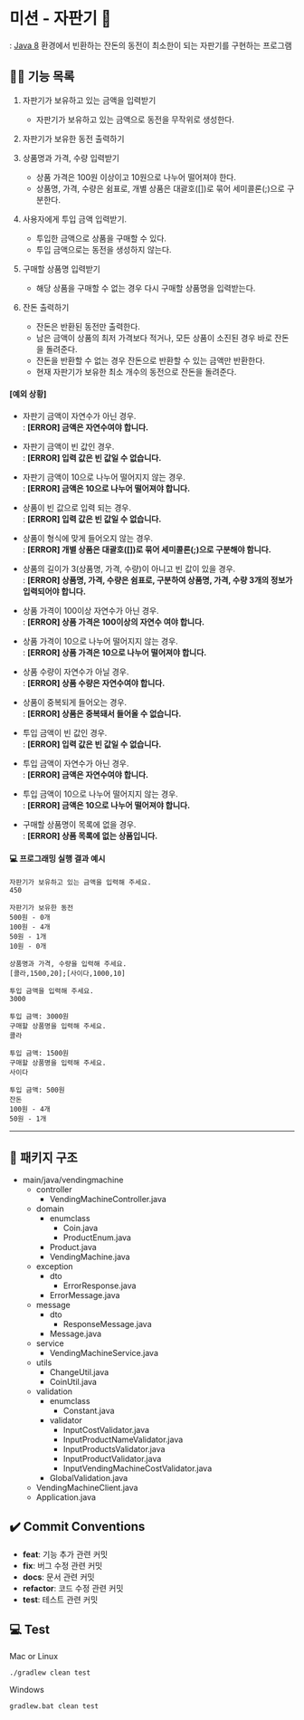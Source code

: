 # 미션 - 자판기 🥫

: [Java 8](https://www.oracle.com/java/technologies/java8.html) 환경에서 빈환하는 잔돈의 동전이 최소한이 되는 자판기를 구현하는 프로그램 

## ✍🏻 기능 목록
 1. 자판기가 보유하고 있는 금액을 입력받기 
     - 자판기가 보유하고 있는 금액으로 동전을 무작위로 생성한다.
     

 2. 자판기가 보유한 동전 출력하기
    

 3. 상품명과 가격, 수량 입력받기 
    - 상품 가격은 100원 이상이고 10원으로 나누어 떨어져야 한다.
    - 상품명, 가격, 수량은 쉼표로, 개별 상품은 대괄호([])로 묶어 세미콜론(;)으로 구분한다.
     

 4. 사용자에게 투입 금액 입력받기. 
    - 투입한 금액으로 상품을 구매할 수 있다. 
    - 투입 금액으로는 동전을 생성하지 않는다.
     

 5. 구매할 상품명 입력받기 
    - 해당 상품을 구매할 수 없는 경우 다시 구매할 상품명을 입력받는다. 
     

 6. 잔돈 출력하기 
    - 잔돈은 반환된 동전만 출력한다. 
    - 남은 금액이 상품의 최저 가격보다 적거나, 모든 상품이 소진된 경우 바로 잔돈을 돌려준다.
    - 잔돈을 반환할 수 없는 경우 잔돈으로 반환할 수 있는 금액만 반환한다. 
    - 현재 자판기가 보유한 최소 개수의 동전으로 잔돈을 돌려준다.
 
 #### [예외 상황]      
- 자판기 금액이 자연수가 아닌 경우.   
  : **[ERROR] 금액은 자연수여야 합니다.**  
    

- 자판기 금액이 빈 값인 경우.   
 : **[ERROR] 입력 값은 빈 값일 수 없습니다.**  
  

- 자판기 금액이 10으로 나누어 떨어지지 않는 경우.   
  : **[ERROR] 금액은 10으로 나누어 떨어져야 합니다.**
  

- 상품이 빈 값으로 입력 되는 경우.   
  : **[ERROR] 입력 값은 빈 값일 수 없습니다.**
  

- 상품이 형식에 맞게 들어오지 않는 경우.   
  : **[ERROR] 개별 상품은 대괄호([])로 묶어 세미콜론(;)으로 구분해야 함니다.**
  

- 상품의 길이가 3(상품명, 가격, 수량)이 아니고 빈 값이 있을 경우.  
  : **[ERROR] 상품명, 가격, 수량은 쉼표로, 구분하여 상품명, 가격, 수량 3개의 정보가 입력되어야 합니다.**
  

- 상품 가격이 100이상 자연수가 아닌 경우.   
 : **[ERROR] 상품 가격은 100이상의 자연수 여야 합니다.**
  

- 상품 가격이 10으로 나누어 떨어지지 않는 경우.   
  : **[ERROR] 상품 가격은 10으로 나누어 떨어져야 합니다.**
  

- 상품 수량이 자연수가 아닐 경우.   
  : **[ERROR] 상품 수량은 자연수여야 합니다.**
  

- 상품이 중복되게 들어오는 경우.   
  : **[ERROR] 상품은 중복돼서 들어올 수 없습니다.**
  

- 투입 금액이 빈 값인 경우.   
  : **[ERROR] 입력 값은 빈 값일 수 없습니다.**
  

- 투입 금액이 자연수가 아닌 경우.   
  : **[ERROR] 금액은 자연수여야 합니다.**
  

- 투입 금액이 10으로 나누어 떨어지지 않는 경우.   
  : **[ERROR] 금액은 10으로 나누어 떨어져야 합니다.**
  

- 구매할 상품명이 목록에 없을 경우.  
  : **[ERROR] 상품 목록에 없는 상품입니다.**


#### 💻 프로그래밍 실행 결과 예시

```
자판기가 보유하고 있는 금액을 입력해 주세요.
450

자판기가 보유한 동전
500원 - 0개
100원 - 4개
50원 - 1개
10원 - 0개

상품명과 가격, 수량을 입력해 주세요.
[콜라,1500,20];[사이다,1000,10]

투입 금액을 입력해 주세요.
3000

투입 금액: 3000원
구매할 상품명을 입력해 주세요.
콜라

투입 금액: 1500원
구매할 상품명을 입력해 주세요.
사이다

투입 금액: 500원
잔돈
100원 - 4개
50원 - 1개
```

---

## 📒 패키지 구조
* main/java/vendingmachine
    * controller
        * VendingMachineController.java
    * domain
        * enumclass
          * Coin.java
          * ProductEnum.java  
        * Product.java
        * VendingMachine.java
    * exception
        * dto
            * ErrorResponse.java
        * ErrorMessage.java
    * message
        * dto
            * ResponseMessage.java
        * Message.java
    * service
        * VendingMachineService.java
    * utils
      * ChangeUtil.java
      * CoinUtil.java
    * validation
        * enumclass
          * Constant.java
        * validator
          * InputCostValidator.java
          * InputProductNameValidator.java
          * InputProductsValidator.java
          * InputProductValidator.java
          * InputVendingMachineCostValidator.java
        * GlobalValidation.java
    * VendingMachineClient.java
    * Application.java


## ✔️ Commit Conventions
- **feat**: 기능 추가 관련 커밋
- **fix**: 버그 수정 관련 커밋
- **docs**: 문서 관련 커밋
- **refactor**: 코드 수정 관련 커밋
- **test**: 테스트 관련 커밋


## 💻 Test

Mac or Linux

```bash
./gradlew clean test
```

Windows

```bash
gradlew.bat clean test
```
